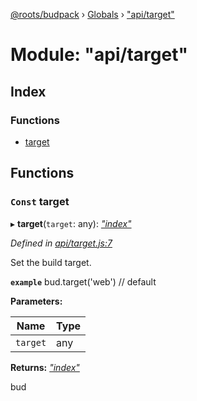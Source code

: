 [@roots/budpack](../README.md) › [Globals](../globals.md) › ["api/target"](_api_target_.md)

# Module: "api/target"

## Index

### Functions

* [target](_api_target_.md#const-target)

## Functions

### `Const` target

▸ **target**(`target`: any): *["index"](_index_.md)*

*Defined in [api/target.js:7](https://github.com/roots/bud-support/blob/bc9161d/src/budpack/builder/api/target.js#L7)*

Set the build target.

**`example`** bud.target('web') // default

**Parameters:**

Name | Type |
------ | ------ |
`target` | any |

**Returns:** *["index"](_index_.md)*

bud
